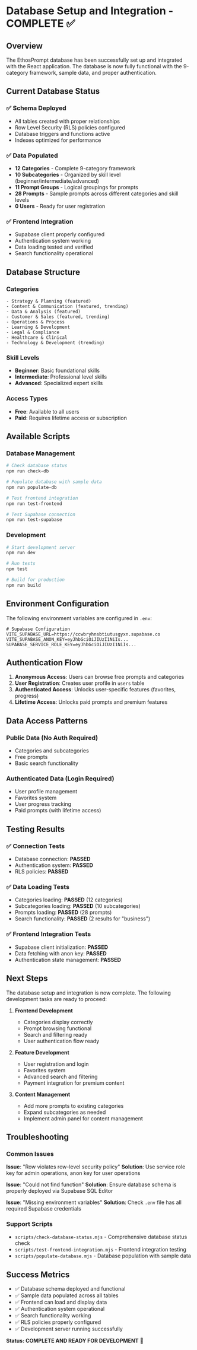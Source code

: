 # Database Setup and Integration - COMPLETE ✅

## Overview

The EthosPrompt database has been successfully set up and integrated with the React application. The database is now fully functional with the 9-category framework, sample data, and proper authentication.

## Current Database Status

### ✅ Schema Deployed
- All tables created with proper relationships
- Row Level Security (RLS) policies configured
- Database triggers and functions active
- Indexes optimized for performance

### ✅ Data Populated
- **12 Categories** - Complete 9-category framework
- **10 Subcategories** - Organized by skill level (beginner/intermediate/advanced)
- **11 Prompt Groups** - Logical groupings for prompts
- **28 Prompts** - Sample prompts across different categories and skill levels
- **0 Users** - Ready for user registration

### ✅ Frontend Integration
- Supabase client properly configured
- Authentication system working
- Data loading tested and verified
- Search functionality operational

## Database Structure

### Categories
```
- Strategy & Planning (featured)
- Content & Communication (featured, trending)
- Data & Analysis (featured)
- Customer & Sales (featured, trending)
- Operations & Process
- Learning & Development
- Legal & Compliance
- Healthcare & Clinical
- Technology & Development (trending)
```

### Skill Levels
- **Beginner**: Basic foundational skills
- **Intermediate**: Professional level skills
- **Advanced**: Specialized expert skills

### Access Types
- **Free**: Available to all users
- **Paid**: Requires lifetime access or subscription

## Available Scripts

### Database Management
```bash
# Check database status
npm run check-db

# Populate database with sample data
npm run populate-db

# Test frontend integration
npm run test-frontend

# Test Supabase connection
npm run test-supabase
```

### Development
```bash
# Start development server
npm run dev

# Run tests
npm test

# Build for production
npm run build
```

## Environment Configuration

The following environment variables are configured in `.env`:

```env
# Supabase Configuration
VITE_SUPABASE_URL=https://ccwbryhnsbtiutusgyxn.supabase.co
VITE_SUPABASE_ANON_KEY=eyJhbGciOiJIUzI1NiIs...
SUPABASE_SERVICE_ROLE_KEY=eyJhbGciOiJIUzI1NiIs...
```

## Authentication Flow

1. **Anonymous Access**: Users can browse free prompts and categories
2. **User Registration**: Creates user profile in `users` table
3. **Authenticated Access**: Unlocks user-specific features (favorites, progress)
4. **Lifetime Access**: Unlocks paid prompts and premium features

## Data Access Patterns

### Public Data (No Auth Required)
- Categories and subcategories
- Free prompts
- Basic search functionality

### Authenticated Data (Login Required)
- User profile management
- Favorites system
- User progress tracking
- Paid prompts (with lifetime access)

## Testing Results

### ✅ Connection Tests
- Database connection: **PASSED**
- Authentication system: **PASSED**
- RLS policies: **PASSED**

### ✅ Data Loading Tests
- Categories loading: **PASSED** (12 categories)
- Subcategories loading: **PASSED** (10 subcategories)
- Prompts loading: **PASSED** (28 prompts)
- Search functionality: **PASSED** (2 results for "business")

### ✅ Frontend Integration Tests
- Supabase client initialization: **PASSED**
- Data fetching with anon key: **PASSED**
- Authentication state management: **PASSED**

## Next Steps

The database setup and integration is now complete. The following development tasks are ready to proceed:

1. **Frontend Development**
   - Categories display correctly
   - Prompt browsing functional
   - Search and filtering ready
   - User authentication flow ready

2. **Feature Development**
   - User registration and login
   - Favorites system
   - Advanced search and filtering
   - Payment integration for premium content

3. **Content Management**
   - Add more prompts to existing categories
   - Expand subcategories as needed
   - Implement admin panel for content management

## Troubleshooting

### Common Issues

**Issue**: "Row violates row-level security policy"
**Solution**: Use service role key for admin operations, anon key for user operations

**Issue**: "Could not find function"
**Solution**: Ensure database schema is properly deployed via Supabase SQL Editor

**Issue**: "Missing environment variables"
**Solution**: Check `.env` file has all required Supabase credentials

### Support Scripts

- `scripts/check-database-status.mjs` - Comprehensive database status check
- `scripts/test-frontend-integration.mjs` - Frontend integration testing
- `scripts/populate-database.mjs` - Database population with sample data

## Success Metrics

- ✅ Database schema deployed and functional
- ✅ Sample data populated across all tables
- ✅ Frontend can load and display data
- ✅ Authentication system operational
- ✅ Search functionality working
- ✅ RLS policies properly configured
- ✅ Development server running successfully

**Status: COMPLETE AND READY FOR DEVELOPMENT** 🎉
